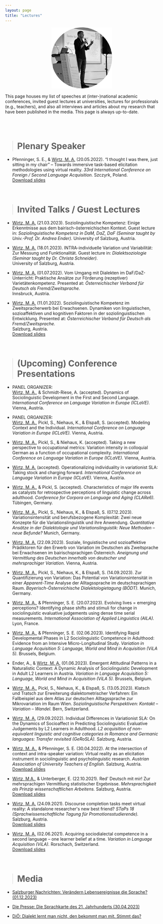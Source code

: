 ```yaml
---
layout: page
title: "Lectures"
---
```


<p align="center">
  <img width="200" height="200" src="/images/LecturesPhoto.png">
</p>

This page houses my list of speeches at (inter-)national academic conferences, invited guest lectures at universities, lectures for professionals (e.g., teachers), and also all interviews and articles about my research that have been published in the media. This page is always up-to-date. 

<br>
<br>


> # Plenary Speaker

* Pfenninger, S. E., & <u>Wirtz, M. A.</u> (20.05.2022). “I thought I was there, just sitting in my chair” – Towards immersive task-based elicitation methodologies using virtual reality. *33rd International Conference on Foreign / Second Language Acquisition.* Szczyrk, Poland. <br> [Download slides](/publications/ICFSLA22.pdf)


<br>

> # Invited Talks / Guest Lectures

* <u>Wirtz, M. A.</u> (21.03.2023). Soziolinguistische Kompetenz: Einige Erkenntnisse aus dem bairisch-österreichischen Kontext. Guest lecture in: *Soziolinguistische Kompetenz in DaM, DaZ, DaF (Seminar taught by Univ.-Prof. Dr. Andrea Ender).* University of Salzburg, Austria.

* <u>Wirtz, M. A.</u> (18.01.2023). INTRA-individuelle Variation und Variabilität: Zur Messung und Funktionalität. Guest lecture in: *Dialektsoziologie (Seminar taught by Dr. Christa Schneider).* <br> University of Salzburg, Austria.

* <u>Wirtz, M. A.</u> (01.07.2022). Vom Umgang mit Dialekten im DaF/DaZ-Unterricht: Praktische Ansätze zur Förderung (rezeptiver) Varietätenkompetenz. Presented at: *Österreichischer Verband für Deutsch als Fremd/Zweitsprache.* <br> Innsbruck, Austria.

* <u>Wirtz, M. A.</u> (11.01.2022). Soziolinguistische Kompetenz im Zweitspracherwerb bei Erwachsenen. Dynamiken von linguistischen, sozioaffektiven und kognitiven Faktoren in der soziolinguistischen Entwicklung. Presented at: *Österreichischer Verband für Deutsch als Fremd/Zweitsprache.* <br> Salzburg, Austria. <br> [Download slides](/publications/OeDaFVortrag.pdf)


<br>

> # (Upcoming) Conference Presentations

* PANEL ORGANIZER: <br> <u>Wirtz, M. A.</u>, & Schmidt-Riese, A. (accepted). Dynamics of Sociolinguistic Development in the First and Second Language. *International Conference on Language Variation in Europe (ICLaVE).* Vienna, Austria.

* PANEL ORGANIZER: <br> <u>Wirtz, M. A.</u>, Pickl, S., Niehaus, K., & Elspaß, S. (accepted). Modeling Context and the Individual. *International Conference on Language Variation in Europe (ICLaVE).* Vienna, Austria.

* <u>Wirtz, M. A.</u>, Pickl, S., & Niehaus, K. (accepted). Taking a new perspective to occupational metrics: Variation intensity in colloquial German as a function of occupational complexity. *International Conference on Language Variation in Europe (ICLaVE).* Vienna, Austria.

* <u>Wirtz, M. A.</u> (accepted). Operationalizing individuality in variationist SLA: Taking stock and charging forward. *International Conference on Language Variation in Europe (ICLaVE).* Vienna, Austria.

* <u>Wirtz, M. A.</u>, & Pickl, S. (accepted). Characteristics of major life events as catalysts for retrospective perceptions of linguistic change across adulthood. *Conference for Corpora on Language and Aging (CLARe6).* Tübingen, Germany.

* <u>Wirtz, M. A.</u>, Pickl, S., Niehaus, K., & Elspaß, S. (07.12.2023). Variationsintensität und berufsbezogene Komplexität: Zwei neue Konzepte für die Variationslinguistik und ihre Anwendung. *Quantitative Ansätze in der Dialektologie und Variationslinguistik: Neue Methoden – neue Befunde?* Munich, Germany.

* <u>Wirtz, M. A.</u> (22.09.2023). Soziale, linguistische und sozioaffektive Prädiktoren für den Erwerb von Variation im Deutschen als Zweitsprache bei Erwachsenen im bairischsprachigen Österreich. *Aneignung und Vermittlung des Deutschen innerhalb von deutscher und mehrsprachiger Variation.* Vienna, Austria.

* <u>Wirtz, M. A.</u>, Pickl, S., Niehaus, K., & Elspaß, S. (14.09.2023). Zur Quantifizierung von Variation: Das Potential von Variationsintensität in einer *Apparent-Time* Analyse der Alltagssprache im deutschsprachigen Raum. *Bayerisch-Österreichische Dialektologietagung (BÖDT).* Munich, Germany.

* <u>Wirtz, M. A.</u>, & Pfenninger, S. E. (20.07.2023). Evolving lives = emerging perceptions? Identifying phase shifts and stimuli for change in sociolinguistic evaluative judgements using dense time serial measurements. *International Association of Applied Linguistics (AILA).* Lyon, France.

* <u>Wirtz, M. A.</u>, & Pfenninger, S. E. (02.06.2023). Identifying Rapid Developmental Phases in L2 Sociolinguistic Competence in Adulthood: Evidence from an Intensive Micro-Longitudinal Study. *Variation in Language Acquisition 5: Language, World and Mind in Acquisition (ViLA 5).* Brussels, Belgium.

* Ender, A., & <u>Wirtz, M. A.</u> (01.06.2023). Emergent Attitudinal Patterns in a Naturalistic Context: A Dynamic Analysis of Sociolinguistic Development in Adult L2 Learners in Austria. *Variation in Language Acquisition 5: Language, World and Mind in Acquisition (ViLA 5).* Brussels, Belgium.

* <u>Wirtz, M. A.</u>, Pickl, S., Niehaus, K., & Elspaß, S. (13.05.2023). Klatsch und Tratsch zur Erweiterung dialektometrischer Verfahren: Ein Fallbeispiel aus dem Atlas zur deutschen Alltagssprache zur Mikrovariation im Raum Wien. *Soziolinguistische Perspektiven: Kontakt – Variation – Wandel.* Bern, Switzerland.

* <u>Wirtz, M. A.</u> (29.09.2022). Individual Differences in Variationist SLA: On the Dynamics of Socioaffect in Predicting Sociolinguistic Evaluative Judgements by L2 Learners in Adulthood. *L2 acquisition of non-equivalent linguistic and cognitive categories in Romance and Germanic languages: Transfer revisited (GeRoSLA).* Salzburg, Austria.

* <u>Wirtz, M. A.</u>, & Pfenninger, S. E. (30.04.2022). At the intersection of context and intra-speaker variation: Virtual reality as an elicitation instrument in sociolinguistic and psycholinguistic research. *Austrian Association of University Teachers of English.* Salzburg, Austria. <br> [Download slides](/publications/AAUTE22.pdf)

* <u>Wirtz, M A.</u>, & Unterberger, E. (22.10.2021). Red' Deutsch mit mir! Zur mehrsprachigen Vermittlung statistischer Ergebnisse. *Mehrsprachigkeit als Prinzip wissenschaftlichen Arbeitens.* Salzburg, Austria. <br> [Download slides](/publications/ZurMehrsprachigenVermittlungStatistischerErgebnisse.pdf)

* <u>Wirtz, M. A.</u> (24.09.2021). Discourse completion tasks meet virtual reality: A standalone researcher's new best friend? *STaPs 18 (Sprachwissenschaftliche Tagung für Promotionsstudierende).* Salzburg, Austria. <br> [Download slides](/publications/DiscourseCompletionTasksMeetVirtualReality.pdf)

* <u>Wirtz, M. A.</u> (02.06.2021). Acquiring sociodialectal competence in a second language – one learner belief at a time. *Variation in Language Acquisition (ViLA).* Rorschach, Switzerland. <br> [Download slides](/publications/AcquiringSociodialectalCompetenceInASecondLanguage.pdf)


<br>

> # Media

* [Salzburger Nachrichten: Verändern Lebensereignisse die Sprache? (01.12.2023)](https://www.sn.at/salzburg/chronik/veraendern-lebensereignisse-sprache-salzburger-forscher-teilnahme-online-umfrage-149343079)

* [Die Presse: Die Sprachkarte des 21. Jahrhunderts (30.04.2023)](https://www.diepresse.com/6281274/die-sprachkarte-des-21-jahrhunderts)

* [DiÖ: Dialekt lernt man nicht, den bekommt man mit. Stimmt das?](https://iam.dioe.at/frage-des-monats/dialekt-lernt-man-nicht-den-bekommt-man-mit)







